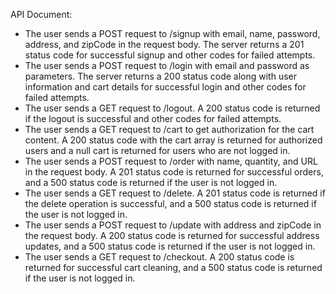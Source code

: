 API Document:

- The user sends a POST request to /signup with email, name, password, address, and zipCode in the request body. The server returns a 201 status code for successful signup and other codes for failed attempts.
- The user sends a POST request to /login with email and password as parameters. The server returns a 200 status code along with user information and cart details for successful login and other codes for failed attempts.
- The user sends a GET request to /logout. A 200 status code is returned if the logout is successful and other codes for failed attempts.
- The user sends a GET request to /cart to get authorization for the cart content. A 200 status code with the cart array is returned for authorized users and a null cart is returned for users who are not logged in.
- The user sends a POST request to /order with name, quantity, and URL in the request body. A 201 status code is returned for successful orders, and a 500 status code is returned if the user is not logged in.
- The user sends a GET request to /delete. A 201 status code is returned if the delete operation is successful, and a 500 status code is returned if the user is not logged in.
- The user sends a POST request to /update with address and zipCode in the request body. A 200 status code is returned for successful address updates, and a 500 status code is returned if the user is not logged in.
- The user sends a GET request to /checkout. A 200 status code is returned for successful cart cleaning, and a 500 status code is returned if the user is not logged in.
